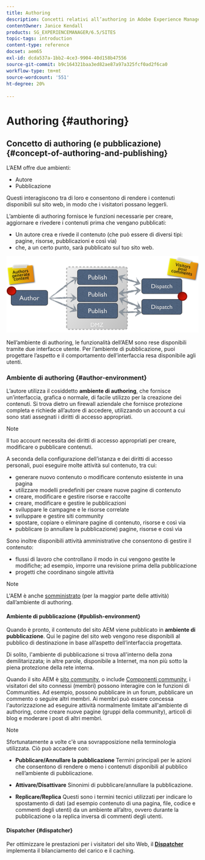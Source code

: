 ```yaml
---
title: Authoring
description: Concetti relativi all’authoring in Adobe Experience Manager
contentOwner: Janice Kendall
products: SG_EXPERIENCEMANAGER/6.5/SITES
topic-tags: introduction
content-type: reference
docset: aem65
exl-id: dcda537a-1bb2-4ce3-9904-40d158b47556
source-git-commit: b9c164321baa3ed82ae87a97a325fcf0ad2f6ca0
workflow-type: tm+mt
source-wordcount: '551'
ht-degree: 20%

---
```


# Authoring  {#authoring}

## Concetto di authoring (e pubblicazione) {#concept-of-authoring-and-publishing}

L’AEM offre due ambienti:

* Autore
* Pubblicazione

Questi interagiscono tra di loro e consentono di rendere i contenuti disponibili sul sito web, in modo che i visitatori possano leggerli.

L’ambiente di authoring fornisce le funzioni necessarie per creare, aggiornare e rivedere i contenuti prima che vengano pubblicati:

* Un autore crea e rivede il contenuto (che può essere di diversi tipi: pagine, risorse, pubblicazioni e così via)
* che, a un certo punto, sarà pubblicato sul tuo sito web.

![Panoramica degli ambienti](assets/chlimage_1-132.png)

Nell’ambiente di authoring, le funzionalità dell’AEM sono rese disponibili tramite due interfacce utente. Per l’ambiente di pubblicazione, puoi progettare l’aspetto e il comportamento dell’interfaccia resa disponibile agli utenti.

### Ambiente di authoring {#author-environment}

L’autore utilizza il cosiddetto **ambiente di authoring**, che fornisce un’interfaccia, grafica o normale, di facile utilizzo per la creazione dei contenuti. Si trova dietro un firewall aziendale che fornisce protezione completa e richiede all’autore di accedere, utilizzando un account a cui sono stati assegnati i diritti di accesso appropriati.

>[!NOTE]
>
>Il tuo account necessita dei diritti di accesso appropriati per creare, modificare o pubblicare contenuti.

A seconda della configurazione dell’istanza e dei diritti di accesso personali, puoi eseguire molte attività sul contenuto, tra cui:

* generare nuovo contenuto o modificare contenuto esistente in una pagina
* utilizzare modelli predefiniti per creare nuove pagine di contenuto
* creare, modificare e gestire risorse e raccolte
* creare, modificare e gestire le pubblicazioni
* sviluppare le campagne e le risorse correlate
* sviluppare e gestire siti community
* spostare, copiare o eliminare pagine di contenuto, risorse e così via
* pubblicare (o annullare la pubblicazione) pagine, risorse e così via

Sono inoltre disponibili attività amministrative che consentono di gestire il contenuto:

* flussi di lavoro che controllano il modo in cui vengono gestite le modifiche; ad esempio, imporre una revisione prima della pubblicazione
* progetti che coordinano singole attività

>[!NOTE]
>
>L&#39;AEM è anche [somministrato](/help/sites-administering/home.md) (per la maggior parte delle attività) dall’ambiente di authoring.

#### Ambiente di pubblicazione {#publish-environment}

Quando è pronto, il contenuto del sito AEM viene pubblicato in **ambiente di pubblicazione**. Qui le pagine del sito web vengono rese disponibili al pubblico di destinazione in base all’aspetto dell’interfaccia progettata.

Di solito, l&#39;ambiente di pubblicazione si trova all&#39;interno della zona demilitarizzata; in altre parole, disponibile a Internet, ma non più sotto la piena protezione della rete interna.

Quando il sito AEM è [sito community](/help/communities/overview.md), o include [Componenti community](/help/communities/author-communities.md), i visitatori del sito connessi (membri) possono interagire con le funzioni di Communities. Ad esempio, possono pubblicare in un forum, pubblicare un commento o seguire altri membri. Ai membri può essere concessa l&#39;autorizzazione ad eseguire attività normalmente limitate all&#39;ambiente di authoring, come creare nuove pagine (gruppi della community), articoli di blog e moderare i post di altri membri.

>[!NOTE]
>
>Sfortunatamente a volte c&#39;è una sovrapposizione nella terminologia utilizzata. Ciò può accadere con:
>
>* **Pubblicare/Annullare la pubblicazione**
>  Termini principali per le azioni che consentono di rendere o meno i contenuti disponibili al pubblico nell’ambiente di pubblicazione.
>
>* **Attivare/Disattivare**
>  Sinonimi di pubblicare/annullare la pubblicazione.
>
>* **Replicare/Replica**
>  Questi sono i termini tecnici utilizzati per indicare lo spostamento di dati (ad esempio contenuto di una pagina, file, codice e commenti degli utenti) da un ambiente all’altro, ovvero durante la pubblicazione o la replica inversa di commenti degli utenti.
>

#### Dispatcher {#dispatcher}

Per ottimizzare le prestazioni per i visitatori del sito Web, il **[Dispatcher](https://experienceleague.adobe.com/docs/experience-manager-dispatcher/using/dispatcher.html?lang=it)** implementa il bilanciamento del carico e il caching.
